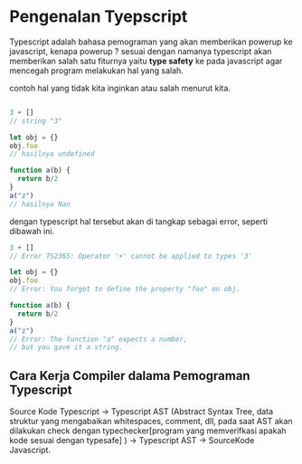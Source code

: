 # Pengenalan Tyepscript

Typescript adalah bahasa pemograman yang akan memberikan powerup ke javascript, kenapa powerup ? sesuai dengan namanya typescript akan memberikan salah satu fiturnya yaitu **type safety** ke pada javascript agar mencegah program melakukan hal yang salah.

contoh hal yang tidak kita inginkan atau salah menurut kita.

```js

3 + []
// string "3"

let obj = {}
obj.foo
// hasilnya undefined

function a(b) {
  return b/2
}
a("z")
// hasilnya Nan


```

dengan typescript hal tersebut akan di tangkap sebagai error, seperti dibawah ini.

```ts
3 + []
// Error TS2365: Operator '+' cannot be applied to types '3'

let obj = {}
obj.foo
// Error: You forgot to define the property "foo" on obj.

function a(b) {
  return b/2
}
a("z")
// Error: The function "a" expects a number,
// but you gave it a string.

```

## Cara Kerja Compiler dalama Pemograman Typescript

Source Kode Typescript -> Typescript AST (Abstract Syntax Tree, data struktur yang mengabaikan whitespaces, comment, dll, pada saat AST akan dilakukan check dengan typechecker[program yang memverifkasi apakah kode sesuai dengan typesafe] ) -> Typescript AST -> SourceKode Javascript.

